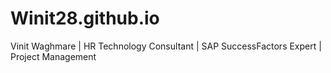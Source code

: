 # Winit28.github.io
Vinit Waghmare | HR Technology Consultant | SAP SuccessFactors Expert | Project Management
